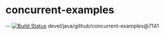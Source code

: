 # concurrent-examples

--
[![Build Status](https://travis-ci.org/jjYBdx4IL/concurrent-examples.png?branch=master)](https://travis-ci.org/jjYBdx4IL/concurrent-examples)
devel/java/github/concurrent-examples@7141
